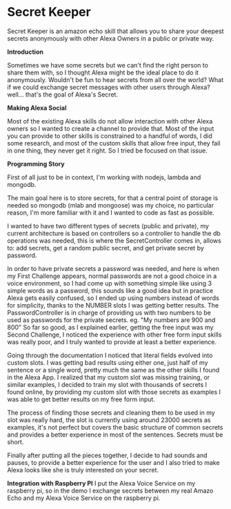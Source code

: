 # Secret Keeper

Secret Keeper is an amazon echo skill that allows you to share your deepest secrets anonymously with other Alexa Owners in a public or private way. 

**Introduction**

Sometimes we have some secrets but we can't find the right person to share them with, so I thought Alexa might be the 
ideal place to do it anonymously.  Wouldn't be fun to hear secrets from all over the world? What if we could exchange 
secret messages with other users through Alexa? well... that's the goal of Alexa's Secret. 


**Making Alexa Social**

Most of the existing Alexa skills do not allow interaction with other Alexa owners so I wanted to create a channel to 
provide that. Most of the input you can provide to other skills is constrained to a handful of words, 
I did some research, and most of the custom skills that allow free input, they fail in one thing, they never get it right. 
So I tried be focused on that issue.

**Programming Story**

First of all just to be in context, I'm working with nodejs, lambda and mongodb. 

The main goal here is to store secrets, for that a central point of storage is needed so mongodb (mlab and mongoose)
was my choice, no particular reason, I'm more familiar with it and I wanted to code as fast as possible. 

I wanted to have two different types of secrets (public and private), my current architecture is based on controllers
so a controller to handle the db operations was needed, this is where the SecretController comes in,
allows to: add secrets, get a random public secret, and get private secret by password.

In order to have private secrets a password was needed, and here is when my First Challenge appears, normal passwords
are not a good choice in a voice environment, so I had come up with something simple like using 3 simple words as a
password, this sounds like a good idea but in practice Alexa gets easily confused, so I ended up using numbers instead
of words for simplicity, thanks to the NUMBER slots I was getting better results. The PasswordController is in charge
of providing us with two numbers to be used as passwords for the private secrets. eg. "My numbers are 900 and 800"
So far so good, as I explained earlier, getting the free input was my Second Challenge, I noticed the experience with
other free form input skills was really poor, and I truly wanted to provide at least a better experience. 

Going through the documentation I noticed that literal fields evolved into custom slots. I was getting bad results using
either one, just half of my sentence or a single word, pretty much the same as the other skills I found in the Alexa App.
I realized that my custom slot was missing training, or similar examples, I decided to train my slot with thousands
of secrets I found online, by providing my custom slot with those secrets as examples I was able to get better results on
my free form input.

The process of finding those secrets and cleaning them to be used in my slot was really hard, the slot is currently using
around 23000 secrets as examples, it's not perfect but covers the basic structure of common secrets and provides a better
experience in most of the sentences. Secrets must be short.

Finally after putting all the pieces together, I decide to had sounds and pauses, to provide a better experience for the
user and I also tried to make Alexa looks like she is truly interested on your secret.

**Integration with Raspberry PI**
I put the Alexa Voice Service on my raspberry pi, so in the demo I exchange secrets between my real Amazo Echo and
my Alexa Voice Service on the raspberry pi.
